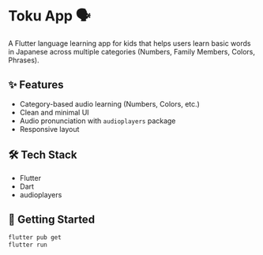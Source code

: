 # Toku App 🗣️

A Flutter language learning app for kids that helps users learn basic words in Japanese across multiple categories (Numbers, Family Members, Colors, Phrases).

## ✨ Features
- Category-based audio learning (Numbers, Colors, etc.)
- Clean and minimal UI
- Audio pronunciation with `audioplayers` package
- Responsive layout

## 🛠 Tech Stack
- Flutter
- Dart
- audioplayers

## 🚀 Getting Started
```bash
flutter pub get
flutter run
